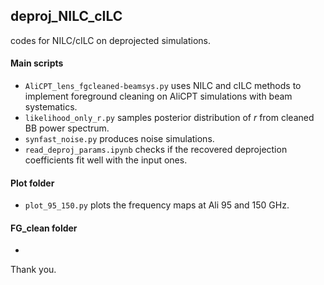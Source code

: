 ## deproj_NILC_cILC

codes for NILC/cILC on deprojected simulations.

#### Main scripts

- `AliCPT_lens_fgcleaned-beamsys.py` uses NILC and cILC methods to implement foreground cleaning on AliCPT simulations with beam systematics.
- `likelihood_only_r.py` samples posterior distribution of $r$ from cleaned BB power spectrum.
- `synfast_noise.py` produces noise simulations.
- `read_deproj_params.ipynb` checks if the recovered deprojection coefficients fit well with the input ones.

#### Plot folder

- `plot_95_150.py` plots the frequency maps at Ali 95 and 150 GHz.

#### FG_clean folder

-

Thank you.

